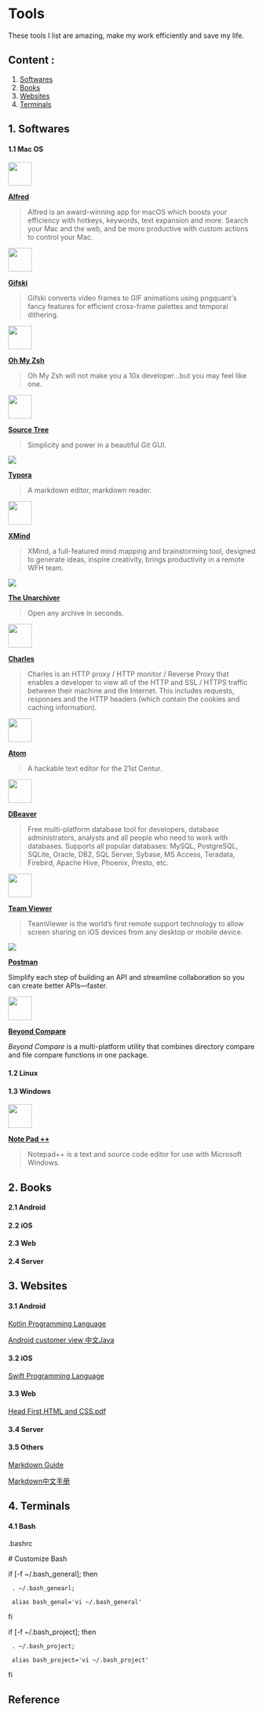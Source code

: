 # Tools

These tools I list are amazing, make my work efficiently and save my life.



## Content :

1. [Softwares](#1-softwares)
2. [Books](#2-books)
3. [Websites](#3-websites)
4. [Terminals](#4-terminals)



## 1. Softwares

#### 1.1 Mac OS

<img src="https://www.alfredapp.com/favicon.ico" width = 48 /> 

**[Alfred](https://www.alfredapp.com/)** 

> Alfred is an award-winning app for macOS which boosts your efficiency with hotkeys, keywords, text expansion and more. Search your Mac and the web, and be more productive with custom actions to control your Mac.



<img src="https://gif.ski/favicon.ico" width = 48 /> 

 **[Gifski ](https://gif.ski/)**  

> Gifski converts video frames to GIF animations using pngquant's fancy features for efficient cross-frame palettes and temporal dithering.



<img src="https://ohmyz.sh/favicon.ico" width = "48"> 

 **[Oh My Zsh](https://ohmyz.sh/)**

> Oh My Zsh will not make you a 10x developer...but you may feel like one.



<img src="https://www.sourcetreeapp.com/assets/img/favicons/sourcetree/favicon.ico" width ="48" /> 

 **[Source Tree](https://www.sourcetreeapp.com/)**

> Simplicity and power in a beautiful Git GUI.



![](https://typora.io/img/favicon-48.png) 

 **[Typora](https://typora.io/)**

> A markdown editor, markdown reader.



<img src="https://www.xmind.net/apple-touch-icon-57x57.png" width ="48" /> 

 **[XMind](https://www.xmind.net/)**

> XMind, a full-featured mind mapping and brainstorming tool, designed to generate ideas, inspire creativity, brings productivity in a remote WFH team.



![](https://cdn.theunarchiver.com/img/the-unarchiver-48x48.png) 

**[The Unarchiver](https://theunarchiver.com/)**

> Open any archive in seconds.



<img src="https://www.charlesproxy.com//static/img/icon.8b97278f.png" width = "48" /> 

**[Charles](https://www.charlesproxy.com/)**

> Charles is an HTTP proxy / HTTP monitor / Reverse Proxy that enables a developer to view all of the HTTP and SSL / HTTPS traffic between their machine and the Internet. This includes requests, responses and the HTTP headers (which contain the cookies and caching information).



<img src="https://atom.io/favicon.ico" width = "48" /> 

**[Atom](https://atom.io/)**

> A hackable text editor for the 21st Centur.



<img src="https://dbeaver.io/wp-content/uploads/2016/07/beaver_icon_32x32.png" width = "48" /> 

**[DBeaver](https://dbeaver.io/)**

> Free multi-platform database tool for developers, database administrators, analysts and all people who need to work with databases. Supports all popular databases: MySQL, PostgreSQL, SQLite, Oracle, DB2, SQL Server, Sybase, MS Access, Teradata, Firebird, Apache Hive, Phoenix, Presto, etc.



<img src="https://www.teamviewer.com/wp-content/themes/tv-wordpress-theme/dist/media/favicon.png" width="48"/> 

 **[Team Viewer](https://www.teamviewer.com/en-us/)**

> TeamViewer is the world’s first remote support technology to allow screen sharing on iOS devices from any desktop or mobile device.



![](https://www.postman.com/icons/icon-48x48.png?v=9a2f6f2a305951852f949fcec9a89efd)  

**[Postman](https://www.postman.com/)**

Simplify each step of building an API and streamline collaboration so you can create better APIs—faster.



<img src="https://www.scootersoftware.com/favicon.ico" width = 48/> 

**[Beyond Compare](https://www.scootersoftware.com/)**

*Beyond Compare* is a multi-platform utility that combines directory compare and file compare functions in one package.



#### 1.2 Linux



#### 1.3 Windows

<img src="https://notepad-plus-plus.org/favicon.ico" width = 48 /> 

**[Note Pad ++](https://notepad-plus-plus.org/downloads/)**

> Notepad++ is a text and source code editor for use with Microsoft Windows.



## 2. Books

#### 2.1 Android



#### 2.2 iOS



#### 2.3 Web



#### 2.4 Server



## 3. Websites

#### 3.1 Android

[Kotlin Programming Language](https://kotlinlang.org/docs/reference/native-overview.html)

[Android customer view 中文Java](https://www.kancloud.cn/digest/wingscustomview/129806)



#### 3.2 iOS

[Swift Programming Language](https://docs.swift.org/swift-book/index.html)



#### 3.3 Web

[Head First HTML and CSS.pdf](https://github.com/SabraAS/ProgrammingBooks/blob/master/Head%20First%20HTML%20and%20CSS%20-%202nd%20Ed.pdf)



#### 3.4 Server



#### 3.5 Others

[Markdown Guide](https://www.markdownguide.org/basic-syntax/)

[Markdown中文手册](http://xianbai.me/learn-md/article/about/readme.html)

## 4. Terminals
#### 4.1 Bash

.bashrc

\# Customize Bash

if [-f ~/.bash_general]; then

     . ~/.bash_genearl;
     
     alias bash_genal='vi ~/.bash_general'
     
fi

if [-f ~/.bash_project]; then

     . ~/.bash_project;
     
     alias bash_project='vi ~/.bash_project'
     
fi

## Reference

